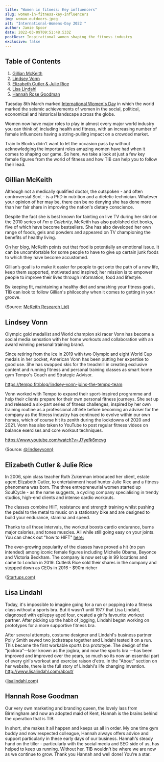 ```yaml
---
title: "Women in fitness: Key influencers"
slug: women-in-fitness-key-influencers
img: woman-outdoors.jpeg
alt: "International-Womens-Day 2022 "
author: Jamie Spoor
date: 2022-03-09T09:51:48.533Z
postDesc: Inspirational women shaping the fitness industry
exclusive: false
---
```


## Table of Contents

1. [Gillian McKeith](#gillian-mckeith)
2. [Lindsey Vonn](#lindsey-vonn)
3. [Elizabeth Cutler & Julie Rice](#elizabeth-cutler-&-julie-rice)
4. [Lisa Lindahl](#lisa-lindahl)
5. [Hannah Rose Goodman](#hannah-rose-goodman)

Tuesday 8th March marked [International Women's Day](https://www.internationalwomensday.com/) in which the world marked the seismic achievements of women in the social, political, economical and historical landscape across the globe.

Women now have major roles to play in almost every major world industry you can think of, including health and fitness, with an increasing number of female influencers having a string-pulling impact on a crowded market.

Train In Blocks didn't want to let the occasion pass by without acknowledging the important roles amazing women have had when it comes to shaping our game. So here, we take a look at just a few key female figures from the world of fitness and how TIB can help you to follow their lead.

## Gillian McKeith

Although not a medically qualified doctor, the outspoken - and often controversial Scot - is a PhD in nutrition and a dietetic technician. Whatever your opinion of her may be, there can be no denying she has done more than her fair share in improving the nation's dietary conscience.

Despite the fact she is best known for fainting on live TV during her stint on the 2010 series of _I'm a Celebrity,_ McKeith has also published diet books, five of which have become bestsellers. She has also developed her own range of foods, gels and powders and appeared on TV championing the benefits of healthy living.

[On her blog, ](https://gillianmckeith.com/your-body/fitness/home-exercise/)McKeith points out that food is potentially an emotional issue. It can be uncomfortable for some people to have to give up certain junk foods to which they have become accustomed.

Gillian’s goal is to make it easier for people to get onto the path of a new life, keep them supported, motivated and inspired; her mission is to empower people to improve their lives through information, food and lifestyle.

By keeping fit, maintaining a healthy diet and smashing your fitness goals, TIB can look to follow Gillian's philosophy when it comes to getting in your groove.

<markdown-image src="gillian-mckeith.jpeg" alt="gillianmckeith"></markdown-image> (Source: [McKeith Research Ltd) ](https://gillianmckeith.com/about/mr-ltd/)

## Lindsey Vonn

Olympic gold medallist and World champion ski racer Vonn has become a social media sensation with her home workouts and collaboration with an award winning personal training brand.

Since retiring from the ice in 2019 with two Olympic and eight World Cup medals in her pocket, American Vonn has been putting her expertise to good use. She has swapped skis for the treadmill in creating exclusive content and running fitness and personal training classes as smart home gym Tempo's Coach and Strategic Advisor.

<https://tempo.fit/blog/lindsey-vonn-joins-the-tempo-team>

Vonn worked with Tempo to expand their sport-inspired programme and help their clients prepare for their own personal fitness journeys. She set up and released a six-part series of fitness challenges, inspired by her own training routine as a professional athlete before becoming an adviser for the company as the fitness industry has continued to evolve within our own homes, which of course hit its zenith during the lockdowns of 2020 and 2021. Vonn has also taken to YouTube to post regular fitness videos on balance exercises and core workout techniques.

<https://www.youtube.com/watch?v=J7yefk6mcvg>

<markdown-image src="lindsey-vonn.jpeg" alt="Lindsey Vonn"></markdown-image> (Source: [@lindseyvonn)](https://www.instagram.com/lindseyvonn/?hl=en)

## Elizabeth Cutler & Julie Rice

In 2006, spin class teacher Ruth Zukerman introduced her client, estate agent Elizabeth Cutler, to entertainment head hunter Julie Rice and a fitness phenomena was born. The three entrepreneurial women started up SoulCycle - as the name suggests, a cycling company specialising in trendy studios, high-end clients and intense cardio workouts.

The classes combine HIIT, resistance and strength training whilst pushing the pedal to the metal to music on a stationary bike and are designed to build your endurance, stamina and speed.

Thanks to all those intervals, the workout boosts cardio endurance, burns major calories, and tones muscles. All while still going easy on your joints. You can check out "how to HIFT" [here: ](https://traininblocks.com/blog/hift/)

The ever-growing popularity of the classes have proved a hit (no pun intended) among iconic female figures including Michelle Obama, Beyonce and Victoria Beckham. The company is now set up in 99 locations and came to London in 2019. Cutler& Rice sold their shares in the company and stepped down as CEOs in 2016 - $90m richer

<markdown-image src="soulcycle-founders.jpeg" alt="Soul Cycle Founders"></markdown-image> ([Startups.com)](https://www.startups.com/library/founder-stories/julie-rice-elizabeth-cutler)

## Lisa Lindahl

Today, it's impossible to imagine going for a run or popping into a fitness class without a sports bra. But it wasn’t until 1977 that Lisa Lindahl, diagnosed with epilepsy aged four, created a girl's favourite workout partner. After picking up the habit of jogging, Lindahl began working on prototypes for a more supportive fitness bra.

After several attempts, costume designer and Lindahl's business partner Polly Smith sewed two jockstraps together and Lindahl tested it on a run. This became the first workable sports bra prototype. The design of the “jockbra”—later known as the jogbra, and now the sports bra —has been improved and improved over the years, so much so its now an essential part of every girl's workout and exercise raison d'etre. In the "About" section on her website, there is the full story of Lindahl's life changing invention. <http://www.lisalindahl.com/about/>

<markdown-image src="lisalindahl.jpeg" alt="Lisa Lindahl"></markdown-image> ([lisalindahl.com)](https://www.lisalindahl.com/)

## Hannah Rose Goodman

Our very own marketing and branding queen, the lovely lass from Birmingham and now an adopted maid of Kent, Hannah is the brains behind the operation that is TIB.

In short, she makes it all happen and keeps us all in order. My one time gym buddy and now respected colleague, Hannah always offers advice and support particularly in these early days of our business. Hannah's steady hand on the tiller - particularly with the social media and SEO side of us, has helped to keep us running. Without her, TIB wouldn't be where we are now as we continue to grow. Thank you Hannah and well done! You're a star.

<markdown-image src="hannah.jpg" alt="Hannah Rose Goodman"></markdown-image>
